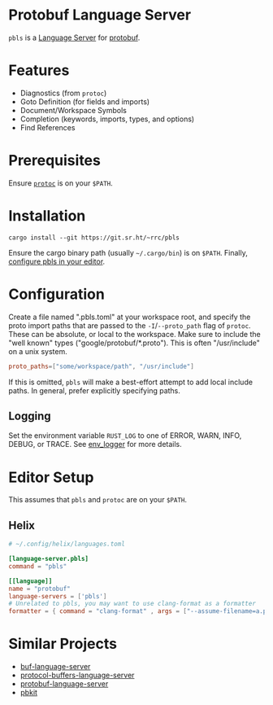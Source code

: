 # Protobuf Language Server

`pbls` is a [Language Server](https://microsoft.github.io/language-server-protocol/) for [protobuf](https://protobuf.dev/).

# Features

- Diagnostics (from `protoc`)
- Goto Definition (for fields and imports)
- Document/Workspace Symbols
- Completion (keywords, imports, types, and options)
- Find References

# Prerequisites

Ensure [`protoc`](https://github.com/protocolbuffers/protobuf#protobuf-compiler-installation) is on your `$PATH`.

# Installation

```
cargo install --git https://git.sr.ht/~rrc/pbls
```

Ensure the cargo binary path (usually `~/.cargo/bin`) is on `$PATH`.
Finally, [configure pbls in your editor](#editor-setup).

# Configuration

Create a file named ".pbls.toml" at your workspace root, and specify the proto import paths that are passed to the `-I`/`--proto_path` flag of `protoc`.
These can be absolute, or local to the workspace.
Make sure to include the "well known" types ("google/protobuf/*.proto").
This is often "/usr/include" on a unix system.

```toml
proto_paths=["some/workspace/path", "/usr/include"]
```

If this is omitted, `pbls` will make a best-effort attempt to add local include paths.
In general, prefer explicitly specifying paths.

## Logging

Set the environment variable `RUST_LOG` to one of ERROR, WARN, INFO, DEBUG, or TRACE.
See [env_logger](https://docs.rs/env_logger/latest/env_logger/#enabling-logging) for more details.

# Editor Setup

This assumes that `pbls` and `protoc` are on your `$PATH`.

## Helix

```toml
# ~/.config/helix/languages.toml

[language-server.pbls]
command = "pbls"

[[language]]
name = "protobuf"
language-servers = ['pbls']
# Unrelated to pbls, you may want to use clang-format as a formatter
formatter = { command = "clang-format" , args = ["--assume-filename=a.proto"]}
```

# Similar Projects

- [buf-language-server](https://github.com/bufbuild/buf-language-server)
- [protocol-buffers-language-server](https://github.com/micnncim/protocol-buffers-language-server)
- [protobuf-language-server](https://github.com/lasorda/protobuf-language-server)
- [pbkit](https://github.com/pbkit/pbkit)
